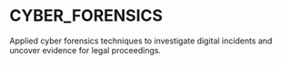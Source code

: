 # CYBER_FORENSICS
Applied cyber forensics techniques to investigate digital incidents and uncover evidence for legal proceedings.
